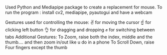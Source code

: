 Used Python and Mediapipe package to create a replacement for mouse.
To run the program : install cv2, mediapipe, pyautogui and have a webcam

Gestures used for controlling the mouse: ✌️	for moving the cursor 
                                         ☝️ for clicking left button
                                         👌 for dragging and dropping
                                         ✊ for switching between tabs
Additional Gestures: To Zoom, raise both the index, middle and the thumb.... and then zoom in/out like u do in a phone
                     To Scroll Down, raise Four fingers except the thumb

